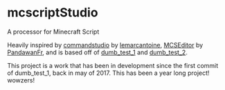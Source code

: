 # mcscriptStudio
A processor for Minecraft Script

Heavily inspired by [commandstudio](commandstudio.github.io/commandstudio/) by [lemarcantoine](https://github.com/lemarcantoine), [MCSEditor](https://pandawanfr.github.io/MCSEditor/) by [PandawanFr](https://github.com/PandawanFr/), and is based off of [dumb_test_1](https://github.com/coolsa/dumb_test_1) and [dumb_test_2](https://github.com/coolsa/dumb_test_2).

This project is a work that has been in development since the first commit of dumb_test_1, back in may of 2017. This has been a year long project! wowzers!
